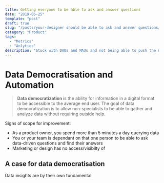 ```yaml
---
title: Getting everyone to be able to ask and answer questions
date: "2019-05-25"
template: "post"
draft: true
slug: "/posts/your-designer should be able to ask and answer questions/"
category: "Product"
tags:
  - "Metrics"
  - "Anlytics"
description: "Stuck with DAUs and MAUs and not being able to push the needle? You probably are not thinking about the metrics correct."
---
```



# Data Democratisation and Automation

>**Data democratization** is the ability for information in a digital format to be accessible to the average end user. The goal of data democratization is to allow non-specialists to be able to gather and analyze data without requiring outside help.

Signs of scope for improvement: 

- As a product owner, you spend more than 5 minutes a day querying data
- You or your team is dependant on that one person to be able to ask data-driven questions and find their answers
- Marketing or design has no access/visibilty of 

## A case for data democratisation

Data insights are by their own fundamental 